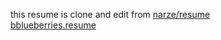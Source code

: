 this resume is clone and edit from [narze/resume](https://github.com/narze/resume) <br/>
[bblueberries.resume](https://resume-bblueberries.vercel.app/)
